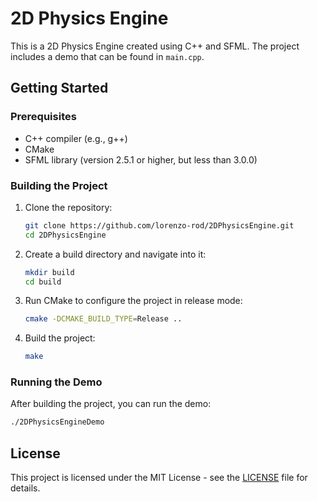 # 2D Physics Engine

This is a 2D Physics Engine created using C++ and SFML. The project includes a demo that can be found in `main.cpp`.

## Getting Started

### Prerequisites

- C++ compiler (e.g., g++)
- CMake
- SFML library (version 2.5.1 or higher, but less than 3.0.0)

### Building the Project

1. Clone the repository:
    ```sh
    git clone https://github.com/lorenzo-rod/2DPhysicsEngine.git
    cd 2DPhysicsEngine
    ```

2. Create a build directory and navigate into it:
    ```sh
    mkdir build
    cd build
    ```

3. Run CMake to configure the project in release mode:
    ```sh
    cmake -DCMAKE_BUILD_TYPE=Release ..
    ```

4. Build the project:
    ```sh
    make
    ```

### Running the Demo

After building the project, you can run the demo:
```sh
./2DPhysicsEngineDemo
```

## License

This project is licensed under the MIT License - see the [LICENSE](LICENSE) file for details.
